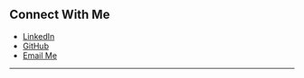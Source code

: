 ## Connect With Me
- [LinkedIn](https://www.linkedin.com/in/ronan-parks-7438b8301/)
- [GitHub](https://github.com/ronan-parks)
- [Email Me](mailto:rparks8@huskers.unl.edu)
---
